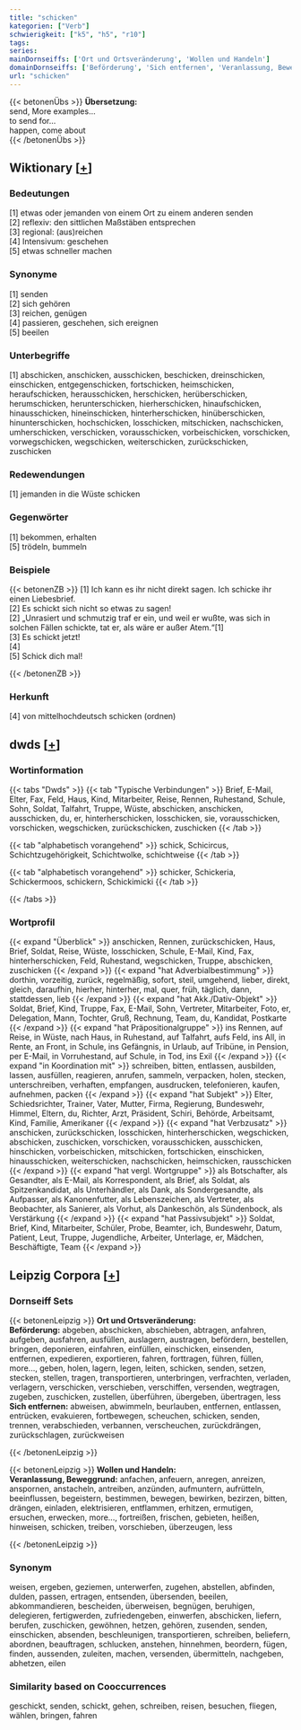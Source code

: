 ```yaml
---
title: "schicken"
kategorien: ["Verb"]
schwierigkeit: ["k5", "h5", "r10"]
tags:
series:
mainDornseiffs: ['Ort und Ortsveränderung', 'Wollen und Handeln']
domainDornseiffs: ['Beförderung', 'Sich entfernen', 'Veranlassung, Beweggrund']
url: "schicken"
---
```


{{< betonenÜbs >}}
**Übersetzung:**  
send, More examples...  
to send for...  
happen, come about  
{{< /betonenÜbs >}}

## Wiktionary [[+](https://de.wiktionary.org/wiki/schicken)]

### Bedeutungen
[1] etwas oder jemanden von einem Ort zu einem anderen senden  
[2] reflexiv: den sittlichen Maßstäben entsprechen  
[3] regional: (aus)reichen  
[4] Intensivum: geschehen  
[5] etwas schneller machen  

### Synonyme
[1] senden  
[2] sich gehören  
[3] reichen, genügen  
[4] passieren, geschehen, sich ereignen  
[5] beeilen  

### Unterbegriffe
[1] abschicken, anschicken, ausschicken, beschicken, dreinschicken, einschicken, entgegenschicken, fortschicken, heimschicken, heraufschicken, herausschicken, herschicken, herüberschicken, herumschicken, herunterschicken, hierherschicken, hinaufschicken, hinausschicken, hineinschicken, hinterherschicken, hinüberschicken, hinunterschicken, hochschicken, losschicken, mitschicken, nachschicken, umherschicken, verschicken, vorausschicken, vorbeischicken, vorschicken, vorwegschicken, wegschicken, weiterschicken, zurückschicken, zuschicken  

### Redewendungen
[1] jemanden in die Wüste schicken  

### Gegenwörter
[1] bekommen, erhalten  
[5] trödeln, bummeln  

### Beispiele
{{< betonenZB >}}
[1] Ich kann es ihr nicht direkt sagen. Ich schicke ihr einen Liebesbrief.  
[2] Es schickt sich nicht so etwas zu sagen!  
[2] „Unrasiert und schmutzig traf er ein, und weil er wußte, was sich in solchen Fällen schickte, tat er, als wäre er außer Atem.“[1]  
[3] Es schickt jetzt!  
[4]  
[5] Schick dich mal!  

{{< /betonenZB >}}
### Herkunft
[4] von mittelhochdeutsch schicken (ordnen)  



## dwds [[+](https://www.dwds.de/wb/schicken)]

### Wortinformation
{{< tabs "Dwds" >}}
{{< tab "Typische Verbindungen" >}}
Brief, E-Mail, Elter, Fax, Feld, Haus, Kind, Mitarbeiter, Reise, Rennen, Ruhestand, Schule, Sohn, Soldat, Talfahrt, Truppe, Wüste, abschicken, anschicken, ausschicken, du, er, hinterherschicken, losschicken, sie, vorausschicken, vorschicken, wegschicken, zurückschicken, zuschicken
{{< /tab >}}

{{< tab "alphabetisch vorangehend" >}}
schick, Schicircus, Schichtzugehörigkeit, Schichtwolke, schichtweise
{{< /tab >}}

{{< tab "alphabetisch vorangehend" >}}
schicker, Schickeria, Schickermoos, schickern, Schickimicki
{{< /tab >}}

{{< /tabs >}}

### Wortprofil
{{< expand "Überblick" >}} anschicken, Rennen, zurückschicken, Haus, Brief, Soldat, Reise, Wüste, losschicken, Schule, E-Mail, Kind, Fax, hinterherschicken, Feld, Ruhestand, wegschicken, Truppe, abschicken, zuschicken {{< /expand >}}
{{< expand "hat Adverbialbestimmung" >}} dorthin, vorzeitig, zurück, regelmäßig, sofort, steil, umgehend, lieber, direkt, gleich, daraufhin, hierher, hinterher, mal, quer, früh, täglich, dann, stattdessen, lieb {{< /expand >}}
{{< expand "hat Akk./Dativ-Objekt" >}} Soldat, Brief, Kind, Truppe, Fax, E-Mail, Sohn, Vertreter, Mitarbeiter, Foto, er, Delegation, Mann, Tochter, Gruß, Rechnung, Team, du, Kandidat, Postkarte {{< /expand >}}
{{< expand "hat Präpositionalgruppe" >}} ins Rennen, auf Reise, in Wüste, nach Haus, in Ruhestand, auf Talfahrt, aufs Feld, ins All, in Rente, an Front, in Schule, ins Gefängnis, in Urlaub, auf Tribüne, in Pension, per E-Mail, in Vorruhestand, auf Schule, in Tod, ins Exil {{< /expand >}}
{{< expand "in Koordination mit" >}} schreiben, bitten, entlassen, ausbilden, lassen, ausfüllen, reagieren, anrufen, sammeln, verpacken, holen, stecken, unterschreiben, verhaften, empfangen, ausdrucken, telefonieren, kaufen, aufnehmen, packen {{< /expand >}}
{{< expand "hat Subjekt" >}} Elter, Schiedsrichter, Trainer, Vater, Mutter, Firma, Regierung, Bundeswehr, Himmel, Eltern, du, Richter, Arzt, Präsident, Schiri, Behörde, Arbeitsamt, Kind, Familie, Amerikaner {{< /expand >}}
{{< expand "hat Verbzusatz" >}} anschicken, zurückschicken, losschicken, hinterherschicken, wegschicken, abschicken, zuschicken, vorschicken, vorausschicken, ausschicken, hinschicken, vorbeischicken, mitschicken, fortschicken, einschicken, hinausschicken, weiterschicken, nachschicken, heimschicken, rausschicken {{< /expand >}}
{{< expand "hat vergl. Wortgruppe" >}} als Botschafter, als Gesandter, als E-Mail, als Korrespondent, als Brief, als Soldat, als Spitzenkandidat, als Unterhändler, als Dank, als Sondergesandte, als Aufpasser, als Kanonenfutter, als Lebenszeichen, als Vertreter, als Beobachter, als Sanierer, als Vorhut, als Dankeschön, als Sündenbock, als Verstärkung {{< /expand >}}
{{< expand "hat Passivsubjekt" >}} Soldat, Brief, Kind, Mitarbeiter, Schüler, Probe, Beamter, ich, Bundeswehr, Datum, Patient, Leut, Truppe, Jugendliche, Arbeiter, Unterlage, er, Mädchen, Beschäftigte, Team {{< /expand >}}

## Leipzig Corpora [[+](https://corpora.uni-leipzig.de/en/res?word=schicken&corpusId=deu_newscrawl-public_2018)]

### Dornseiff Sets
{{< betonenLeipzig >}}
**Ort und Ortsveränderung:**  
**Beförderung:** abgeben, abschicken, abschieben, abtragen, anfahren, aufgeben, ausfahren, ausfüllen, auslagern, austragen, befördern, bestellen, bringen, deponieren, einfahren, einfüllen, einschicken, einsenden, entfernen, expedieren, exportieren, fahren, forttragen, führen, füllen, more..., geben, holen, lagern, legen, leiten, schicken, senden, setzen, stecken, stellen, tragen, transportieren, unterbringen, verfrachten, verladen, verlagern, verschicken, verschieben, verschiffen, versenden, wegtragen, zugeben, zuschicken, zustellen, überführen, übergeben, übertragen, less  
**Sich entfernen:** abweisen, abwimmeln, beurlauben, entfernen, entlassen, entrücken, evakuieren, fortbewegen, scheuchen, schicken, senden, trennen, verabschieden, verbannen, verscheuchen, zurückdrängen, zurückschlagen, zurückweisen  

{{< /betonenLeipzig >}}


{{< betonenLeipzig >}}
**Wollen und Handeln:**  
**Veranlassung, Beweggrund:** anfachen, anfeuern, anregen, anreizen, anspornen, anstacheln, antreiben, anzünden, aufmuntern, aufrütteln, beeinflussen, begeistern, bestimmen, bewegen, bewirken, bezirzen, bitten, drängen, einladen, elektrisieren, entflammen, erhitzen, ermutigen, ersuchen, erwecken, more..., fortreißen, frischen, gebieten, heißen, hinweisen, schicken, treiben, vorschieben, überzeugen, less  

{{< /betonenLeipzig >}}

### Synonym
weisen, ergeben, geziemen, unterwerfen, zugehen, abstellen, abfinden, dulden, passen, ertragen, entsenden, übersenden, beeilen, abkommandieren, bescheiden, überweisen, begnügen, beruhigen, delegieren, fertigwerden, zufriedengeben, einwerfen, abschicken, liefern, berufen, zuschicken, gewöhnen, hetzen, gehören, zusenden, senden, einschicken, absenden, beschleunigen, transportieren, schreiben, beliefern, abordnen, beauftragen, schlucken, anstehen, hinnehmen, beordern, fügen, finden, aussenden, zuleiten, machen, versenden, übermitteln, nachgeben, abhetzen, eilen


### Similarity based on Cooccurrences
geschickt, senden, schickt, gehen, schreiben, reisen, besuchen, fliegen, wählen, bringen, fahren

